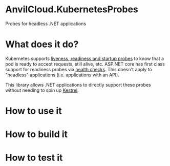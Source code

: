 # AnvilCloud.KubernetesProbes
Probes for headless .NET applications

# What does it do?
Kubernetes supports [liveness, readiness and startup probes](https://kubernetes.io/docs/tasks/configure-pod-container/configure-liveness-readiness-startup-probes/) to know that a pod is ready to acceot requests, still alive, etc. ASP.NET core has first class support for readiness probes via [health checks](https://learn.microsoft.com/en-us/aspnet/core/host-and-deploy/health-checks). This doesn't apply to "headless" applications (i.e. applications with an API).

This library allows .NET applications to directly support these probes without needing to spin up [Kestrel](https://learn.microsoft.com/en-us/aspnet/core/fundamentals/servers/kestrel).


# How to use it

# How to build it

# How to test it
